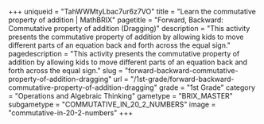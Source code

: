 +++
uniqueid = "TahWWMtyLbac7ur6z7VO"
title = "Learn the commutative property of addition | MathBRIX"
pagetitle = "Forward, Backward: Commutative property of addition (Dragging)"
description = "This activity presents the commutative property of addition by allowing kids to move different parts of an equation back and forth across the equal sign."
pagedescription = "This activity presents the commutative property of addition by allowing kids to move different parts of an equation back and forth across the equal sign."
slug = "forward-backward-commutative-property-of-addition-dragging"
url = "/1st-grade/forward-backward-commutative-property-of-addition-dragging"
grade = "1st Grade"
category = "Operations and Algebraic Thinking"
gametype = "BRIX_MASTER"
subgametype = "COMMUTATIVE_IN_20_2_NUMBERS"
image = "commutative-in-20-2-numbers"
+++